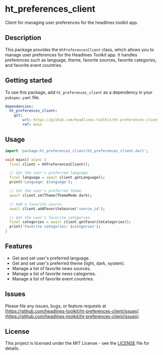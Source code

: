 # ht_preferences_client

Client for managing user preferences for the headlines toolkit app.

## Description

This package provides the `HtPreferencesClient` class, which allows you to manage user preferences for the Headlines Toolkit app. It handles preferences such as language, theme, favorite sources, favorite categories, and favorite event countries.

## Getting started

To use this package, add `ht_preferences_client` as a dependency in your `pubspec.yaml` file.

```yaml
dependencies:
  ht_preferences_client:
    git:
        url: https://github.com/headlines-toolkit/ht-preferences-client.git
        ref: main
```

## Usage

```dart
import 'package:ht_preferences_client/ht_preferences_client.dart';

void main() async {
  final client = HtPreferencesClient();

  // Get the user's preferred language.
  final language = await client.getLanguage();
  print('Language: $language');

  // Set the user's preferred theme.
  await client.setTheme(ThemeMode.dark);

  // Add a favorite source.
  await client.addFavoriteSource('source_id');

  // Get the user's favorite categories
  final categories = await client.getFavoriteCategories();
  print('Favorite categories: $categories');
}

```

## Features

*   Get and set user's preferred language.
*   Get and set user's preferred theme (light, dark, system).
*   Manage a list of favorite news sources.
*   Manage a list of favorite news categories.
*   Manage a list of favorite event countries.

## Issues

Please file any issues, bugs, or feature requests at [https://github.com/headlines-toolkit/ht-preferences-client/issues](https://github.com/headlines-toolkit/ht-preferences-client/issues).

## License

This project is licensed under the MIT License - see the [LICENSE](LICENSE) file for details.
